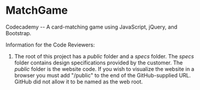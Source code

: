 # MatchGame
Codecademy -- A card-matching game using JavaScript, jQuery, and Bootstrap.

Information for the Code Reviewers:
1. The root of this project has a *public* folder and a *specs* folder. The
  *specs* folder contains design specifications provided by the customer. The
  *public* folder is the website code. If you wish to visualize the website
  in a browser you must add "/public" to the end of the GitHub-supplied URL.
  GitHub did not allow it to be named as the web root.
